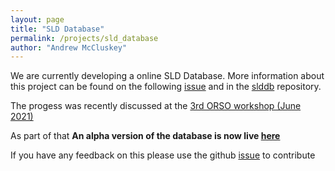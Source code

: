 ```yaml
---
layout: page
title: "SLD Database"
permalink: /projects/sld_database
author: "Andrew McCluskey"
---
```


We are currently developing a online SLD Database.
More information about this project can be found on the following [issue](https://github.com/reflectivity/edu_outreach/issues/2) and in the [slddb](https://github.com/reflectivity/slddb) repository.

The progess was recently discussed at the [3rd ORSO workshop (June 2021)](https://www.reflectometry.org/workshops/workshop_2021/Friday.md/)

As part of that **An alpha version of the database is now live [here](https://slddb.esss.dk)**

If you have any feedback on this please use the github [issue](https://github.com/reflectivity/edu_outreach/issues/2)  to contribute
